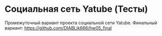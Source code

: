 # Социальная сеть Yatube (Тесты)

Промежуточный вариант проекта социальной сети Yatube.
Финальный вариант: https://github.com/DIABLik666/hw05_final
